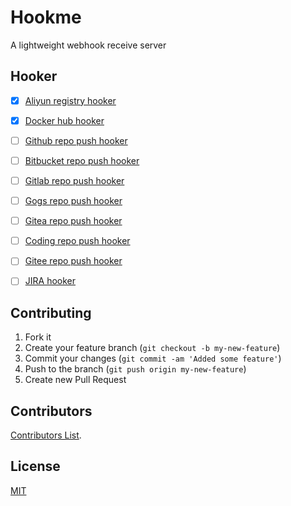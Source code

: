 # Hookme

A lightweight webhook receive server


## Hooker

- [x] [Aliyun registry hooker](https://help.aliyun.com/document_detail/60949.html?spm=https://github.com/huobazi/hookme)
- [x] [Docker hub hooker](https://docs.docker.com/docker-hub/webhooks/)
- [ ] [Github repo push hooker](https://docs.github.com/en/developers/webhooks-and-events/webhooks)
- [ ] [Bitbucket repo push hooker](https://support.atlassian.com/bitbucket-cloud/docs/event-payloads/#EventPayloads-Push)
- [ ] [Gitlab repo push hooker](https://docs.gitlab.com/ee/user/project/integrations/webhooks.html)
- [ ] [Gogs repo push hooker](https://gogs.io/docs/features/webhook)
- [ ] [Gitea repo push hooker](https://docs.gitea.io/en-us/webhooks/)
- [ ] [Coding repo push hooker](https://help.coding.net/docs/project/open/webhook.html)
- [ ] [Gitee repo push hooker](https://gitee.com/help/categories/40)
- [ ] [JIRA hooker](https://developer.atlassian.com/cloud/jira/platform/webhooks/)


## Contributing

1. Fork it
2. Create your feature branch (`git checkout -b my-new-feature`)
3. Commit your changes (`git commit -am 'Added some feature'`)
4. Push to the branch (`git push origin my-new-feature`)
5. Create new Pull Request

## Contributors

[Contributors List](https://github.com/huobazi/hookme/graphs/contributors).

## License

[MIT](https://github.com/huobazi/hookme/blob/master/LICENSE)